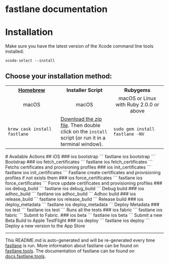 fastlane documentation
================
# Installation

Make sure you have the latest version of the Xcode command line tools installed:

```
xcode-select --install
```

## Choose your installation method:

<table width="100%" >
<tr>
<th width="33%"><a href="http://brew.sh">Homebrew</a></td>
<th width="33%">Installer Script</td>
<th width="33%">Rubygems</td>
</tr>
<tr>
<td width="33%" align="center">macOS</td>
<td width="33%" align="center">macOS</td>
<td width="33%" align="center">macOS or Linux with Ruby 2.0.0 or above</td>
</tr>
<tr>
<td width="33%"><code>brew cask install fastlane</code></td>
<td width="33%"><a href="https://download.fastlane.tools/fastlane.zip">Download the zip file</a>. Then double click on the <code>install</code> script (or run it in a terminal window).</td>
<td width="33%"><code>sudo gem install fastlane -NV</code></td>
</tr>
</table>
# Available Actions
## iOS
### ios bootstrap
```
fastlane ios bootstrap
```
Bootstrap
### ios fetch_certificates
```
fastlane ios fetch_certificates
```
Fetchs certificates and provisioning profiles
### ios init_certificates
```
fastlane ios init_certificates
```
Fastlane create certificates and provisioning profiles if not exists them
### ios force_certificates
```
fastlane ios force_certificates
```
Force update certificates and provisioning profiles
### ios debug_build
```
fastlane ios debug_build
```
Debug build
### ios adhoc_build
```
fastlane ios adhoc_build
```
Adhoc build
### ios release_build
```
fastlane ios release_build
```
Release build
### ios deploy_metadata
```
fastlane ios deploy_metadata
```
Deploy Metadata
### ios test
```
fastlane ios test
```
Runs all the tests
### ios fabric
```
fastlane ios fabric
```
Submit to Fabric.
### ios beta
```
fastlane ios beta
```
Submit a new Beta Build to Apple TestFlight
### ios deploy
```
fastlane ios deploy
```
Deploy a new version to the App Store

----

This README.md is auto-generated and will be re-generated every time [fastlane](https://fastlane.tools) is run.
More information about fastlane can be found on [fastlane.tools](https://fastlane.tools).
The documentation of fastlane can be found on [docs.fastlane.tools](https://docs.fastlane.tools).

